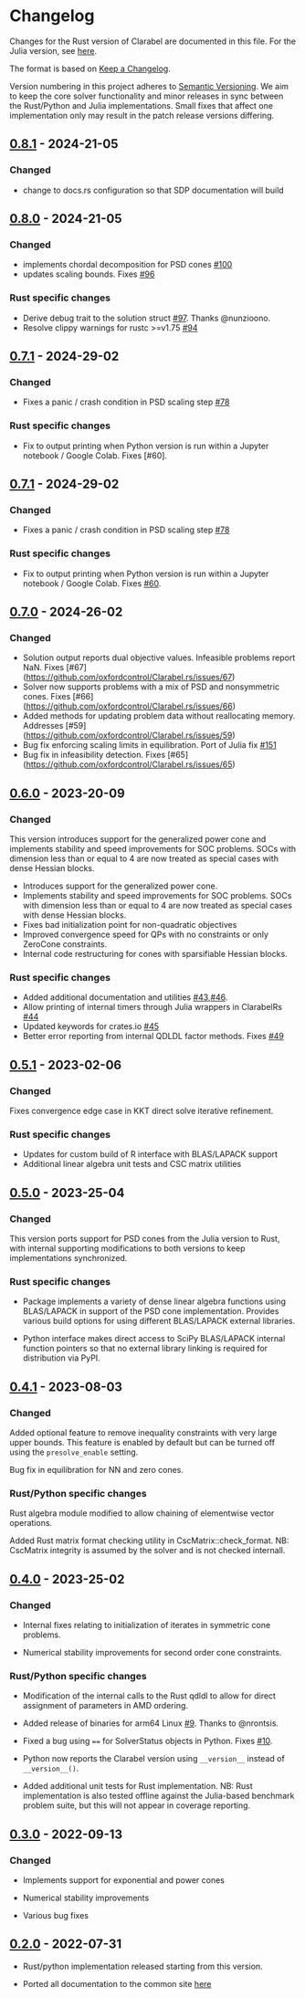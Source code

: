 # Changelog

Changes for the Rust version of Clarabel are documented in this file. For the Julia version, see [here](https://github.com/oxfordcontrol/Clarabel.jl/blob/main/CHANGELOG.md).

The format is based on [Keep a Changelog](https://keepachangelog.com/en/1.0.0/).

Version numbering in this project adheres to [Semantic Versioning](https://semver.org/spec/v2.0.0.html).  We aim to keep the core solver functionality and minor releases in sync between the Rust/Python and Julia implementations.  Small fixes that affect one implementation only may result in the patch release versions differing.

## [0.8.1] - 2024-21-05
### Changed 

- change to docs.rs configuration so that SDP documentation will build

## [0.8.0] - 2024-21-05
### Changed 

- implements chordal decomposition for PSD cones [#100](https://github.com/oxfordcontrol/Clarabel.rs/pull/100)
- updates scaling bounds. Fixes [#96](https://github.com/oxfordcontrol/Clarabel.rs/issues/96)

### Rust specific changes

- Derive debug trait to the solution struct [#97](https://github.com/oxfordcontrol/Clarabel.rs/pull/97). Thanks @nunzioono.
- Resolve clippy warnings for rustc >=v1.75 [#94](https://github.com/oxfordcontrol/Clarabel.rs/pull/94)

## [0.7.1] - 2024-29-02
### Changed 

- Fixes a panic / crash condition in PSD scaling step [#78](https://github.com/oxfordcontrol/Clarabel.rs/pull/78)

### Rust specific changes

- Fix to output printing when Python version is run within a Jupyter notebook / Google Colab.  Fixes [#60].

## [0.7.1] - 2024-29-02
### Changed 

- Fixes a panic / crash condition in PSD scaling step [#78](https://github.com/oxfordcontrol/Clarabel.rs/pull/78)

### Rust specific changes

- Fix to output printing when Python version is run within a Jupyter notebook / Google Colab.  Fixes [#60](https://github.com/oxfordcontrol/Clarabel.rs/issues/60).


## [0.7.0] - 2024-26-02
### Changed 

- Solution output reports dual objective values.  Infeasible problems report NaN. Fixes [#67] (https://github.com/oxfordcontrol/Clarabel.rs/issues/67)
- Solver now supports problems with a mix of PSD and nonsymmetric cones. Fixes [#66] (https://github.com/oxfordcontrol/Clarabel.rs/issues/66)
- Added methods for updating problem data without reallocating memory.  Addresses [#59] (https://github.com/oxfordcontrol/Clarabel.rs/issues/59)
- Bug fix enforcing scaling limits in equilibration.  Port of Julia fix [#151](https://github.com/oxfordcontrol/Clarabel.jl/pull/151)
- Bug fix in infeasibility detection. Fixes [#65] (https://github.com/oxfordcontrol/Clarabel.rs/issues/65)



## [0.6.0] - 2023-20-09
### Changed 

This version introduces support for the generalized power cone and implements stability and speed improvements for SOC problems.  SOCs with
dimension less than or equal to 4 are now treated as special cases with dense Hessian blocks.

- Introduces support for the generalized power cone. 
- Implements stability and speed improvements for SOC problems.  SOCs with dimension less than or equal to 4 are now treated as special cases with dense Hessian blocks.
- Fixes bad initialization point for non-quadratic objectives 
- Improved convergence speed for QPs with no constraints or only ZeroCone constraints.
- Internal code restructuring for cones with sparsifiable Hessian blocks.

### Rust specific changes
- Added additional documentation and utilities [#43](https://github.com/oxfordcontrol/Clarabel.rs/issues/43),[#46](https://github.com/oxfordcontrol/Clarabel.rs/issues/46).
- Allow printing of internal timers through Julia wrappers in ClarabelRs [#44](https://github.com/oxfordcontrol/Clarabel.rs/issues/44)
- Updated keywords for crates.io [#45](https://github.com/oxfordcontrol/Clarabel.rs/issues/45)
- Better error reporting from internal QDLDL factor methods.  Fixes [#49](https://github.com/oxfordcontrol/Clarabel.rs/issues/49)


## [0.5.1] - 2023-02-06
### Changed 
Fixes convergence edge case in KKT direct solve iterative refinement.

### Rust specific changes
- Updates for custom build of R interface with BLAS/LAPACK support 
- Additional linear algebra unit tests and CSC matrix utilities


## [0.5.0] - 2023-25-04
### Changed 

This version ports support for PSD cones from the Julia version to Rust, with internal supporting modifications to both versions to keep implementations synchronized.

### Rust specific changes

- Package implements a variety of dense linear algebra functions using BLAS/LAPACK in support of the PSD cone implementation.   Provides various build options for using different BLAS/LAPACK external libraries.

- Python interface makes direct access to SciPy BLAS/LAPACK internal function pointers so that no external library linking is required for distribution via PyPI.


## [0.4.1] - 2023-08-03

### Changed 

Added optional feature to remove inequality constraints with very large upper bounds.   This feature is enabled by default but can be turned off using the `presolve_enable` setting.  

Bug fix in equilibration for NN and zero cones.
### Rust/Python specific changes

Rust algebra module modified to allow chaining of elementwise vector operations.

Added Rust matrix format checking utility in CscMatrix::check_format.  NB: CscMatrix 
integrity is assumed by the solver and is not checked internall.
## [0.4.0] - 2023-25-02

### Changed 

- Internal fixes relating to initialization of iterates in symmetric cone problems.

- Numerical stability improvements for second order cone constraints. 

### Rust/Python specific changes

- Modification of the internal calls to the Rust qdldl to allow for direct assignment of parameters in AMD ordering.   

- Added release of binaries for arm64 Linux [#9](https://github.com/oxfordcontrol/Clarabel.rs/issues/9).   Thanks to @nrontsis.

- Fixed a bug using `==` for SolverStatus objects in Python.  Fixes [#10](https://github.com/oxfordcontrol/Clarabel.rs/issues/10).

- Python now reports the Clarabel version using `__version__` instead of `__version__()`.

- Added additional unit tests for Rust implementation.   NB: Rust implementation is also tested
offline against the Julia-based benchmark problem suite, but this will not appear in coverage reporting.  


## [0.3.0] - 2022-09-13

### Changed 

- Implements support for exponential and power cones

- Numerical stability improvements

- Various bug fixes

## [0.2.0] - 2022-07-31

- Rust/python implementation released starting from this version.

- Ported all documentation to the common site [here](https://github.com/oxfordcontrol/ClarabelDocs)

[0.8.1]: https://github.com/oxfordcontrol/Clarabel.rs/compare/v0.8.0...v0.8.1
[0.8.0]: https://github.com/oxfordcontrol/Clarabel.rs/compare/v0.7.1...v0.8.0
[0.7.1]: https://github.com/oxfordcontrol/Clarabel.rs/compare/v0.7.0...v0.7.1
[0.7.0]: https://github.com/oxfordcontrol/Clarabel.rs/compare/v0.6.0...v0.7.0
[0.6.0]: https://github.com/oxfordcontrol/Clarabel.rs/compare/v0.5.1...v0.6.0
[0.5.1]: https://github.com/oxfordcontrol/Clarabel.rs/compare/v0.5.0...v0.5.1
[0.5.0]: https://github.com/oxfordcontrol/Clarabel.rs/compare/v0.4.1...v0.5.0
[0.4.1]: https://github.com/oxfordcontrol/Clarabel.rs/compare/v0.4.0...v0.4.1
[0.4.0]: https://github.com/oxfordcontrol/Clarabel.rs/compare/v0.3.0...v0.4.0
[0.3.0]: https://github.com/oxfordcontrol/Clarabel.rs/compare/v0.2.0...v0.3.0
[0.2.0]: https://github.com/oxfordcontrol/Clarabel.rs/tree/v0.2.0
